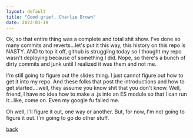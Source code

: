 ```yaml
---
layout: default
title: "Good grief, Charlie Brown"
date: 2023-01-19
---
```


Ok, so that entire thing was a complete and total shit show.  I've done so many commits and reverts...let's put it this way, this history on this repo is NASTY.  AND to top it off, github is struggling today so I thought my repo wasn't deploying because of something I did.  Nope, so there's a bunch of dirty commits and junk until I realized it was them and not me.

I'm still going to figure out the slides thing.  I just cannot figure out how to get it into my repo.  And these folks that post the introductions and how to get started....well, they assume you know shit that you don't know.  Well, friend, I have no idea how to make a .js into an ES module so that I can run it...like, come on.  Even my google fu failed me.  

Oh well, I'll figure it out, one way or another.  But, for now, I'm not going to figure it out.  I'm going to go do other stuff.


[back](https://aperkins15.github.io/JourneyToTheCenterOfQuality)